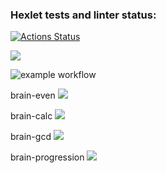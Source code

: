 ### Hexlet tests and linter status:
[![Actions Status](https://github.com/ronokiri2/frontend-project-lvl1/workflows/hexlet-check/badge.svg)](https://github.com/ronokiri2/frontend-project-lvl1/actions)


<a href="https://codeclimate.com/github/codeclimate/codeclimate/maintainability"><img src="https://api.codeclimate.com/v1/badges/a99a88d28ad37a79dbf6/maintainability" /></a>


![example workflow](https://github.com/ronokiri2/frontend-project-lvl1/actions/workflows/nodejs.yml/badge.svg)


brain-even
<a href="https://asciinema.org/a/487997" target="_blank"><img src="https://asciinema.org/a/487997.svg" /></a>


brain-calc
<a href="https://asciinema.org/a/6IGSxYgp0Zqf6OfB2TasLPYtO" target="_blank"><img src="https://asciinema.org/a/6IGSxYgp0Zqf6OfB2TasLPYtO.svg" /></a>


brain-gcd
<a href="https://asciinema.org/a/PakU8BTktIEHqVONLeVzBxxWL" target="_blank"><img src="https://asciinema.org/a/PakU8BTktIEHqVONLeVzBxxWL.svg" /></a>


brain-progression
<a href="https://asciinema.org/a/gsKmWBykHbtpqCARotzvB0GVY" target="_blank"><img src="https://asciinema.org/a/gsKmWBykHbtpqCARotzvB0GVY.svg" /></a>